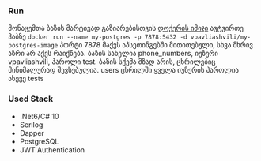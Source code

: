 ### Run
მონაცემთა ბაზის მარტივად გაზიარებისთვის [დოქერის იმიჯი](https://hub.docker.com/repository/docker/vpavliashvili/my-postgres-image) ავტვირთე ჰაბზე
`docker run --name my-postgres -p 7878:5432 -d vpavliashvili/my-postgres-image`
პორტი 7878 მაქვს აპსეთინგებში მითითებული, სხვა მხრივ აზრი არ აქვს რაიქნება.
ბაზის სახელია phone_numbers, იუზერი vpavliashvili, პაროლი test.
ბაზის სქემა მზად არის, ცხრილებიც მინიმალურად შევსებულია. users ცხრილში ყველა იუზერის პაროლია ასევე tests

### Used Stack
- .Net6/C# 10
- Serilog
- Dapper
- PostgreSQL
- JWT Authentication
 
